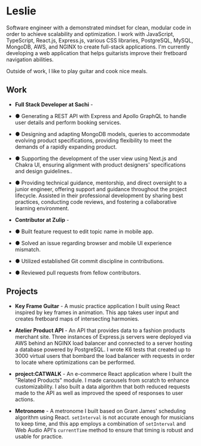 # Leslie

Software engineer with a demonstrated mindset for clean, modular code in order to achieve scalability and optimization. I work with JavaScript, TypeScript, React.js, Express.js, various CSS libraries, PostgreSQL, MySQL, MongoDB, AWS, and NGINX to create full-stack applications. I'm currently developing a web application that helps guitarists improve their fretboard navigation abilities.

Outside of work, I like to play guitar and cook nice meals.

## Work
- **Full Stack Developer at Sachi** - 
- ● Generating a REST API with Express and Apollo GraphQL to handle user details and perform booking services.
- ● Designing and adapting MongoDB models, queries to accommodate evolving product specifications, providing
flexibility to meet the demands of a rapidly expanding product.
- ● Supporting the development of the user view using Next.js and Chakra UI, ensuring alignment with product
designers' specifications and design guidelines..
- ● Providing technical guidance, mentorship, and direct oversight to a junior engineer, offering support and
guidance throughout the project lifecycle. Assisted in their professional development by sharing best practices,
conducting code reviews, and fostering a collaborative learning environment.

- **Contributor at Zulip** -
- ● Built feature request to edit topic name in mobile app.
- ● Solved an issue regarding browser and mobile UI experience mismatch.
- ● Utilized established Git commit discipline in contributions.
- ● Reviewed pull requests from fellow contributors.

## Projects

- **Key Frame Guitar** - A music practice application I built using React inspired by key frames in animation. This app takes user input and creates fretboard maps of intersecting harmonies.

- **Atelier Product API** - An API that provides data to a fashion products merchant site. Three instances of Express.js servers were deployed via AWS behind an NGINX load balancer and connected to a server hosting a database powered by PostgreSQL. I wrote K6 tests that created up to 3000 virtual users that bombard the load balancer with requests in order to locate where optimizations can be performed.

- **project:CATWALK** - An e-commerce React application where I built the "Related Products" module. I made carousels from scratch to enhance customizability. I also built a data algorithm that both reduced requests made to the API as well as improved the speed of responses to user actions.

- **Metronome** - A metronome I built based on Grant James' scheduling algorithm using React. `setInterval` is not accurate enough for musicians to keep time, and this app employs a combination of `setInterval` and Web Audio API's `currentTime` method to ensure that timing is robust and usable for practice.
